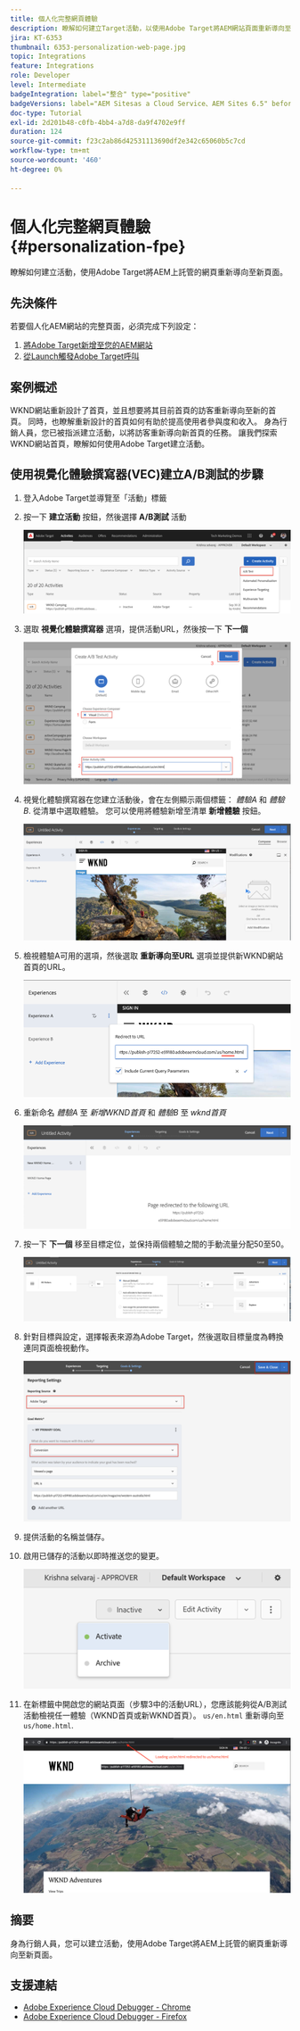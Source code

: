 ```yaml
---
title: 個人化完整網頁體驗
description: 瞭解如何建立Target活動，以使用Adobe Target將AEM網站頁面重新導向至新頁面。
jira: KT-6353
thumbnail: 6353-personalization-web-page.jpg
topic: Integrations
feature: Integrations
role: Developer
level: Intermediate
badgeIntegration: label="整合" type="positive"
badgeVersions: label="AEM Sitesas a Cloud Service、AEM Sites 6.5" before-title="false"
doc-type: Tutorial
exl-id: 2d201b48-c0fb-4bb4-a7d8-da9f4702e9ff
duration: 124
source-git-commit: f23c2ab86d42531113690df2e342c65060b5c7cd
workflow-type: tm+mt
source-wordcount: '460'
ht-degree: 0%

---
```


# 個人化完整網頁體驗 {#personalization-fpe}

瞭解如何建立活動，使用Adobe Target將AEM上託管的網頁重新導向至新頁面。

## 先決條件

若要個人化AEM網站的完整頁面，必須完成下列設定：

1. [將Adobe Target新增至您的AEM網站](./add-target-launch-extension.md)
1. [從Launch觸發Adobe Target呼叫](./load-and-fire-target.md)

## 案例概述

WKND網站重新設計了首頁，並且想要將其目前首頁的訪客重新導向至新的首頁。 同時，也瞭解重新設計的首頁如何有助於提高使用者參與度和收入。 身為行銷人員，您已被指派建立活動，以將訪客重新導向新首頁的任務。 讓我們探索WKND網站首頁，瞭解如何使用Adobe Target建立活動。

## 使用視覺化體驗撰寫器(VEC)建立A/B測試的步驟

1. 登入Adobe Target並導覽至「活動」標籤
1. 按一下 **建立活動** 按鈕，然後選擇 **A/B測試** 活動

   ![A/B活動](assets/ab-target-activity.png)

1. 選取 **視覺化體驗撰寫器** 選項，提供活動URL，然後按一下 **下一個**

   ![活動URL](assets/ab-test-url.png)

1. 視覺化體驗撰寫器在您建立活動後，會在左側顯示兩個標籤： *體驗A* 和 *體驗B*. 從清單中選取體驗。 您可以使用將體驗新增至清單 **新增體驗** 按鈕。

   ![體驗選項](assets/experience-options.png)

1. 檢視體驗A可用的選項，然後選取 **重新導向至URL** 選項並提供新WKND網站首頁的URL。

   ![重新導向URL](assets/redirect-url.png)

1. 重新命名 *體驗A* 至 *新增WKND首頁* 和 *體驗B* 至 *wknd首頁*

   ![冒險](assets/new-experiences.png)

1. 按一下 **下一個** 移至目標定位，並保持兩個體驗之間的手動流量分配50至50。

   ![目標定位](assets/targeting.png)

1. 針對目標與設定，選擇報表來源為Adobe Target，然後選取目標量度為轉換連同頁面檢視動作。

   ![目標](assets/goals.png)

1. 提供活動的名稱並儲存。
1. 啟用已儲存的活動以即時推送您的變更。

   ![目標](assets/activate.png)

1. 在新標籤中開啟您的網站頁面（步驟3中的活動URL），您應該能夠從A/B測試活動檢視任一體驗（WKND首頁或新WKND首頁）。 `us/en.html` 重新導向至 `us/home.html`.

   ![目標](assets/redirect-test.png)

## 摘要

身為行銷人員，您可以建立活動，使用Adobe Target將AEM上託管的網頁重新導向至新頁面。

## 支援連結

* [Adobe Experience Cloud Debugger - Chrome](https://chrome.google.com/webstore/detail/adobe-experience-platform/bfnnokhpnncpkdmbokanobigaccjkpob)
* [Adobe Experience Cloud Debugger - Firefox](https://addons.mozilla.org/en-US/firefox/addon/adobe-experience-platform-dbg/)
